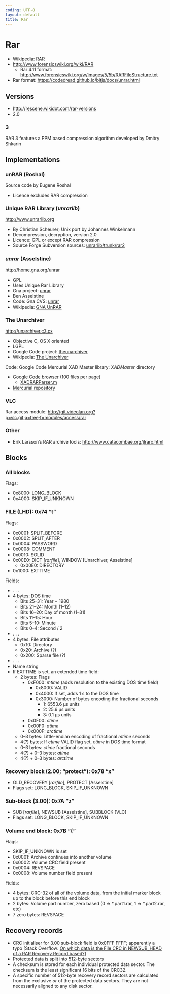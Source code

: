 ```yaml
---
coding: UTF-8
layout: default
title: Rar
---
```


# Rar #

* Wikipedia: [RAR](https://en.wikipedia.org/wiki/RAR)
* <http://www.forensicswiki.org/wiki/RAR>
  * Rar 4.11 format: <http://www.forensicswiki.org/w/images/5/5b/RARFileStructure.txt>
* Rar format: <https://codedread.github.io/bitjs/docs/unrar.html>

## Versions ##

* <http://rescene.wikidot.com/rar-versions>
* 2\.0

### 3 ###

RAR 3 features a PPM based compression algorithm developed by Dmitry Shkarin

## Implementations ##

### unRAR (Roshal) ###

Source code by Eugene Roshal

* Licence excludes RAR compression

### Unique RAR Library (<i>unrarlib</i>) ###

<http://www.unrarlib.org>

* By Christian Scheurer; Unix port by Johannes Winkelmann
* Decompression, decryption, version 2.0
* Licence: GPL or except RAR compression
* Source Forge Subversion sources: [unrarlib/trunk/rar2](http://unrarlib.svn.sourceforge.net/viewvc/unrarlib/trunk/rar2)

### <i>unrar</i> (Asselstine) ###

<http://home.gna.org/unrar>

* GPL
* Uses Unique Rar Library
* Gna project: [unrar](https://gna.org/projects/unrar)
* Ben Asselstine
* Code: Gna CVS: [unrar](http://cvs.gna.org/cvsweb/unrar?cvsroot=unrar)
* Wikipedia: [GNA UnRAR](https://en.wikipedia.org/wiki/Unrar#GNA_UnRAR)

### The Unarchiver ###

<http://unarchiver.c3.cx>

* Objective C, OS X oriented
* LGPL
* Google Code project: [theunarchiver](https://code.google.com/p/theunarchiver/)
* Wikipedia: [The Unarchiver](https://en.wikipedia.org/wiki/The_Unarchiver)

Code: Google Code Mercurial XAD Master library: _XADMaster_ directory

* [Google Code browser](https://code.google.com/p/theunarchiver/source/browse#hg/XADMaster) (100 files per page)
  * [XADRARParser.m](https://code.google.com/p/theunarchiver/source/browse/XADMaster/XADRARParser.m)
* [Mercurial repository](https://theunarchiver.googlecode.com/hg/XADMaster)

### VLC ###

Rar access module: <http://git.videolan.org?p=vlc.git;a=tree;f=modules/access/rar>

### Other ###

* Erik Larsson’s RAR archive tools: <http://www.catacombae.org/jlrarx.html>

## Blocks ##

### All blocks ###

Flags:
* 0x8000: LONG_BLOCK
* 0x4000: SKIP_IF_UNKNOWN

### FILE (LHD): 0x74 “t” ###

Flags:
* 0x0001: SPLIT_BEFORE
* 0x0002: SPLIT_AFTER
* 0x0004: PASSWORD
* 0x0008: COMMENT
* 0x0010: SOLID
* 0x00E0: DICT [_rarfile_], WINDOW [Unarchiver, Asselstine]
  * 0x00E0: DIRECTORY
* 0x1000: EXTTIME

Fields:
* . . .
* 4 bytes: DOS time
  * Bits 25–31: Year − 1980
  * Bits 21­–24: Month (1–12)
  * Bits 16­–20: Day of month (1–31)
  * Bits 11­–15: Hour
  * Bits 5­–10: Minute
  * Bits 0­–4: Second / 2
* . . .
* 4 bytes: File attributes
  * 0x10: Directory
  * 0x20: Archive (?)
  * 0x200: Sparse file (?)
* . . .
* Name string
* If EXTTIME is set, an extended time field:
  * 2 bytes: Flags
    * 0xF000: _mtime_ (adds resolution to the existing DOS time field)
      * 0x8000: VALID
      * 0x4000: If set, adds 1 s to the DOS time
      * 0x3000: Number of bytes encoding the fractional seconds
        * 1: 6553.6 µs units
        * 2: 25.6 µs units
        * 3: 0.1 µs units
    * 0x0F00: _ctime_
    * 0x00F0: _atime_
    * 0x000F: _arctime_
  * 0–3 bytes: Little-endian encoding of fractional _mtime_ seconds
  * 4(?) bytes: If _ctime_ VALID flag set, _ctime_ in DOS time format
  * 0–3 bytes: _ctime_ fractional seconds
  * 4(?) + 0–3 bytes: _atime_
  * 4(?) + 0–3 bytes: _arctime_

### Recovery block (2.00; “protect”): 0x78 “x” ###

* OLD_RECOVERY [_rarfile_], PROTECT [Asselstine]
* Flags set: LONG_BLOCK, SKIP_IF_UNKNOWN

### Sub-block (3.00): 0x7A “z” ###

* SUB [_rarfile_], NEWSUB [Asselstine], SUBBLOCK [VLC]
* Flags set: LONG_BLOCK, SKIP_IF_UNKNOWN

### Volume end block: 0x7B “{” ###

Flags:
* SKIP_IF_UNKNOWN is set
* 0x0001: Archive continues into another volume
* 0x0002: Volume CRC field present
* 0x0004: REVSPACE
* 0x0008: Volume number field present

Fields:
* 4 bytes: CRC-32 of all of the volume data, from the initial marker block
  up to the block before this end block
* 2 bytes: Volume part number, zero based
  (0 => *.part1.rar, 1 => *.part2.rar, etc)
* 7 zero bytes: REVSPACE

## Recovery records ##

* CRC initialiser for 3.00 sub-block field is 0x0FFF FFFF; apparently a typo [Stack Overflow: [On which data is the File CRC in NEWSUB_HEAD of a RAR Recovery Record based?](http://stackoverflow.com/questions/8126645/on-which-data-is-the-filecrc-in-newsub-head-of-a-rar-recovery-record-based)]
* Protected data is split into 512-byte sectors
* A checksum is stored for each individual protected data sector. The checksum is the least significant 16 bits of the CRC32.
* A specific number of 512-byte recovery record sectors are calculated from the exclusive _or_ of the protected data sectors. They are
  not necessarily aligned to any disk sector.

